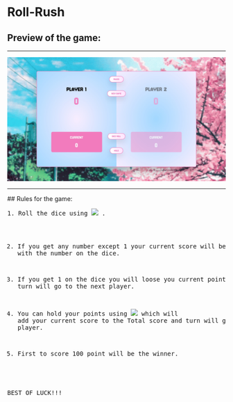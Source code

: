 # Roll-Rush
## Preview of the game:
<hr />
<img src="./assets/roll-rush-preview.jpeg" />
<hr />
## Rules for the game: 
<pre>
1. Roll the dice using <img src="./assets/" /> .

2. If you get any number except 1 your current score will be added with the number on the dice.

3. If you get 1 on the dice you will loose you current points and turn will go to the next player.

4. You can hold your points using <img src="./assets/"> which will add your current score to the Total score and turn will go to next player.

5. First to score 100 point will be the winner.

BEST OF LUCK!!!
</pre>
